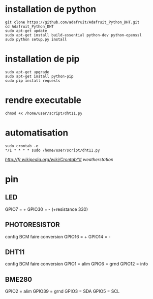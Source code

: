 
# installation de python
```
git clone https://github.com/adafruit/Adafruit_Python_DHT.git
cd Adafruit_Python_DHT
sudo apt-get update
sudo apt-get install build-essential python-dev python-openssl
sudo python setup.py install
```


# installation de pip
```
sudo apt-get upgrade
sudo apt-get install python-pip
sudo pip install requests
```


# rendre executable
`chmod +x /home/user/script/dht11.py`


# automatisation 
```
sudo crontab -e
*/1 * * * * sudo /home/user/script/dht11.py
```
*http://fr.wikipedia.org/wiki/Crontab*# weatherstation*

# pin

## LED
GPIO7   =  +
GPIO30  =  - (+resistance 330)

## PHOTORESISTOR
config BCM faire conversion
GPIO16 	=  +
GPIO14  =  - 

## DHT11
config BCM faire conversion
GPIO1   =  alim
GPIO6 	=  grnd
GPIO12 	=  info

## BME280
GPIO2 	= alim
GPIO39  = grnd
GPIO3 	= SDA
GPIO5	= SCL




